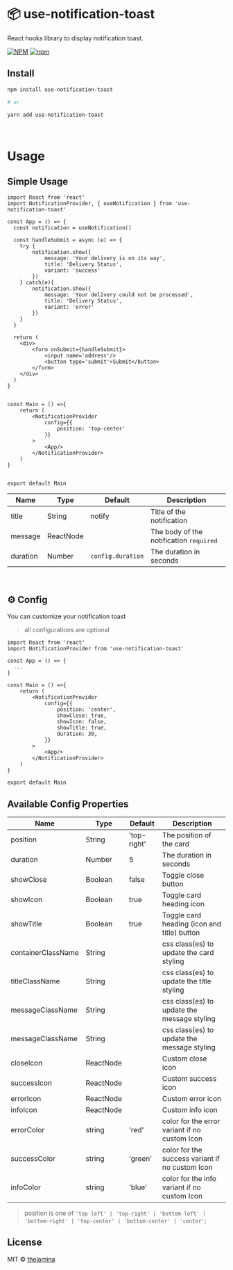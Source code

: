 # 📦 use-notification-toast

React hooks library to display notification toast.

[![NPM](https://img.shields.io/npm/v/use-notification-test.svg)](https://www.npmjs.com/package/use-notification-toast)
[![npm](https://img.shields.io/npm/dm/use-notification-toast.svg)](https://www.npmjs.com/package/use-notification-toast)

## Install

```sh
npm install use-notification-toast

# or

yarn add use-notification-toast
```

<br />


# Usage

## Simple Usage

```tsx
import React from 'react'
import NotificationProvider, { useNotification } from 'use-notification-toast'

const App = () => {
  const notification = useNotification()

  const handleSubmit = async (e) => {
    try {
        notification.show({
            message: 'Your delivery is on its way', 
            title: 'Delivery Status',
            variant: 'success'
        })
    } catch(e){
        notification.show({
            message: 'Your delivery could not be processed', 
            title: 'Delivery Status',
            variant: 'error'
        })
    }
  }

  return (
    <div>
        <form onSubmit={handleSubmit}>
            <input name='address'/>
            <button type='submit'>Submit</button>
        </form>
    </div>
  )
}


const Main = () =>{
    return (
        <NotificationProvider
			config={{
				position: 'top-center'
			}}
		>
            <App/>
        </NotificationProvider>
    )
}


export default Main
```


| Name          | Type      | Default            | Description                                                  |
| ------------- | --------- | ------------------ | ------------------------------------------------------------ |
| title         | String    | notify             | Title of the notification                                    |
| message       | ReactNode |                    | The body of the notification `required`                      |
| duration      | Number    | `config.duration`  | The duration in seconds                                      |

<br />

## ⚙️ Config

You can customize your notification toast 
>all configurations are optional

```tsx
import React from 'react'
import NotificationProvider from 'use-notification-toast'

const App = () => {
  ...
}

const Main = () =>{
    return (
        <NotificationProvider
			config={{
				position: 'center',
				showClose: true,
				showIcon: false,
				showTitle: true,
				duration: 30, 
			}}
		>
            <App/>
        </NotificationProvider>
    )
}

export default Main
```

## Available Config Properties

| Name             | Type          | Default            | Description                                                  |
| ---------------- | ------------- | ------------------ | ------------------------------------------------------------ |
| position         | String        | 'top-right'                 | The position of the card                                  |
| duration         | Number        | 5                  | The duration in seconds                                       |
| showClose        | Boolean       | false              | Toggle close button                                          |
| showIcon         | Boolean       | true               | Toggle card heading icon                                         |
| showTitle        | Boolean       | true               | Toggle card heading (icon and title) button                                          |
| containerClassName        | String       |                | css class(es) to update the card styling                                          |
| titleClassName        | String       |                | css class(es) to update the title styling                                          |
| messageClassName        | String       |                | css class(es) to update the message styling                                          |
| messageClassName        | String       |                | css class(es) to update the message styling                                          |
| closeIcon        | ReactNode       |               | Custom close icon                                          |
| successIcon        | ReactNode       |               | Custom success icon                                          |
| errorIcon        | ReactNode       |               | Custom error icon                                          |
| infoIcon        | ReactNode       |               | Custom info icon                                          |
| errorColor        | string       |      'red'         | color for the error variant if no custom Icon                                          |
| successColor        | string       |      'green'         | color for the success variant if no custom Icon                                          |
| infoColor        | string       |      'blue'         | color for the info variant if no custom Icon                                          |


> position is one of `'top-left' | 'top-right' | 'bottom-left' | 'bottom-right' | 'top-center' | 'bottom-center' | 'center'`;



## License

MIT © [thelamina](https://github.com/thelamina)
